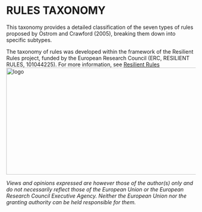 # RULES TAXONOMY

This taxonomy provides a detailed classification of the seven types of rules proposed by Ostrom and Crawford (2005), breaking them down into specific subtypes.

The taxonomy of rules was developed within the framework of the Resilient Rules project, funded by the European Research Council (ERC, RESILIENT RULES, 101044225). For more information, see [Resilient Rules](https://resilientrules.com) <img width="664" height="284" alt="logo" src="https://github.com/user-attachments/assets/776ef44e-819f-45fe-9a44-8563a27d3480" />

*Views and opinions expressed are however those of the author(s) only and do not necessarily reflect those of the European Union or the European Research Council Executive Agency. Neither the European Union nor the granting authority can be held responsible for them.* 
